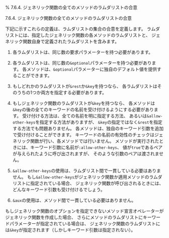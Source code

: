 % 7.6.4. ジェネリック関数の全てのメソッドのラムダリストの合意

7.6.4. ジェネリック関数の全てのメソッドのラムダリストの合意


下記に示すこれらの定義は、ラムダリストの集合の合意を定義します。
ラムダリストには、指定したジェネリック関数の各メソッドのラムダリストと、
ジェネリック関数自身で定義されたラムダリストを含みます。

1. 各ラムダリストは、同じ数の要求パラメーターを持つ必要があります。

2. 各ラムダリストは、同じ数の`&optional`パラメーターを持つ必要があります。
各メソッドは、`&optional`パラメーターに独自のデフォルト値を提供することができます。

3. もしどれかのラムダリストが`&rest`か`&key`を持つなら、
各ラムダリストはそのうちの1つか両方を指定する必要があります。

4. もしジェネリック関数のラムダリストが`&key`を持つなら、
各メソッドは`&key`の後の全てのキーワードの名前を受け付けるようにする必要があります。
受け付ける方法は、全ての名前を明に指定する方法、
あるいは`&allow-other-keys`を指定する方法がありますが、
`&key`の指定ではなく`&rest`を指定する方法でも問題ありません。
各メソッドは、独自のキーワード引数を追加で受け付けることができます。
キーワードの名前の有効性のチェックはジェネリック関数が行い、各メソッドでは行いません。
メソッドが実行されたときには、キーワード引数に名前が`:allow-other-keys`、
値が`true`であるペアが与えられたように呼び出されますが、
そのような引数のペアは渡されません。

5. `&allow-other-keys`の使用は、ラムダリスト間で一貫している必要はありません。
もし`&allow-other-keys`がジェネリック関数か適用メソッドのラムダリストに指定されている場合、
ジェネリック関数が呼び出されるときには、どんなキーワード引数も受け付けるでしょう。

6. `&aux`の使用は、メソッド間で一貫している必要はありません。

もしジェネリック関数のオプションを指定できないメソッド宣言オペレーターが
ジェネリック関数を作成した場合、
さらにメソッドのラムダリストにキーワードパラメーターが指定されている場合は、
ジェネリック関数のラムダリストには`&key`が指定されます（しかしキーワード引数は指定されない）。

